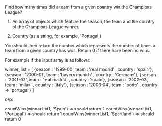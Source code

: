 Find how many times did a team from a given country win the Champions League?

1) An array of objects which feature the season, the team and the country of the Champions League winner.

2) Country (as a string, for example, 'Portugal')

You should then return the number which represents the number of times a team from a given country has won. Return 0 if there have been no wins.

For example if the input array is as follows:

winner_list = [
	{season : '1999-00', team : 'real madrid' , country : 'spain'},
	{season : '2000-01', team : 'bayern munich' , country : 'Germany'},
	{season : '2001-02', team : 'real madrid' , country : 'spain'},
	{season : '2002-03', team : 'milan' , country : 'italy'},
	{season : '2003-04', team : 'porto' , country => 'portugal'}
]

o/p:

countWins(winnerList1, 'Spain') => should return 2
countWins(winnerList1, 'Portugal') => should return 1
countWins(winnerList1, 'Sportland') => should return 0